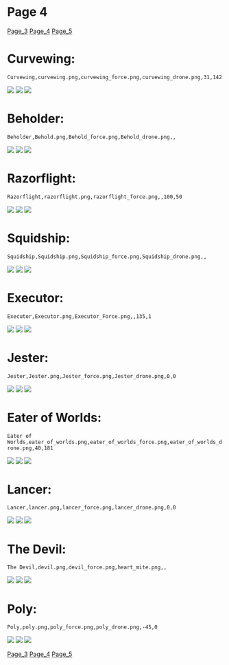 # Page 4
[Page_3](./Page_3.md)
[Page_4](./Page_4.md)
[Page_5](./Page_5.md)

# **Curvewing**: 

`Curvewing,curvewing.png,curvewing_force.png,curvewing_drone.png,31,142`

![](https://github.com/areon546/NovaDriftCustomSkinRepository/raw/main/custom_skins/curvewing.png)
![](https://github.com/areon546/NovaDriftCustomSkinRepository/raw/main/custom_skins/curvewing_force.png)
![](https://github.com/areon546/NovaDriftCustomSkinRepository/raw/main/custom_skins/curvewing_drone.png)


# **Beholder**: 

`Beholder,Behold.png,Behold_force.png,Behold_drone.png,,`

![](https://github.com/areon546/NovaDriftCustomSkinRepository/raw/main/custom_skins/Behold.png)
![](https://github.com/areon546/NovaDriftCustomSkinRepository/raw/main/custom_skins/Behold_force.png)
![](https://github.com/areon546/NovaDriftCustomSkinRepository/raw/main/custom_skins/Behold_drone.png)


# **Razorflight**: 

`Razorflight,razorflight.png,razorflight_force.png,,100,50`

![](https://github.com/areon546/NovaDriftCustomSkinRepository/raw/main/custom_skins/razorflight.png)
![](https://github.com/areon546/NovaDriftCustomSkinRepository/raw/main/custom_skins/razorflight_force.png)
![](https://github.com/areon546/NovaDriftCustomSkinRepository/raw/main/custom_skins/)


# **Squidship**: 

`Squidship,Squidship.png,Squidship_force.png,Squidship_drone.png,,`

![](https://github.com/areon546/NovaDriftCustomSkinRepository/raw/main/custom_skins/Squidship.png)
![](https://github.com/areon546/NovaDriftCustomSkinRepository/raw/main/custom_skins/Squidship_force.png)
![](https://github.com/areon546/NovaDriftCustomSkinRepository/raw/main/custom_skins/Squidship_drone.png)


# **Executor**: 

`Executor,Executor.png,Executor_Force.png,,135,1`

![](https://github.com/areon546/NovaDriftCustomSkinRepository/raw/main/custom_skins/Executor.png)
![](https://github.com/areon546/NovaDriftCustomSkinRepository/raw/main/custom_skins/Executor_Force.png)
![](https://github.com/areon546/NovaDriftCustomSkinRepository/raw/main/custom_skins/)


# **Jester**: 

`Jester,Jester.png,Jester_force.png,Jester_drone.png,0,0`

![](https://github.com/areon546/NovaDriftCustomSkinRepository/raw/main/custom_skins/Jester.png)
![](https://github.com/areon546/NovaDriftCustomSkinRepository/raw/main/custom_skins/Jester_force.png)
![](https://github.com/areon546/NovaDriftCustomSkinRepository/raw/main/custom_skins/Jester_drone.png)


# **Eater of Worlds**: 

`Eater of Worlds,eater_of_worlds.png,eater_of_worlds_force.png,eater_of_worlds_drone.png,40,181`

![](https://github.com/areon546/NovaDriftCustomSkinRepository/raw/main/custom_skins/eater_of_worlds.png)
![](https://github.com/areon546/NovaDriftCustomSkinRepository/raw/main/custom_skins/eater_of_worlds_force.png)
![](https://github.com/areon546/NovaDriftCustomSkinRepository/raw/main/custom_skins/eater_of_worlds_drone.png)


# **Lancer**: 

`Lancer,lancer.png,lancer_force.png,lancer_drone.png,0,0`

![](https://github.com/areon546/NovaDriftCustomSkinRepository/raw/main/custom_skins/lancer.png)
![](https://github.com/areon546/NovaDriftCustomSkinRepository/raw/main/custom_skins/lancer_force.png)
![](https://github.com/areon546/NovaDriftCustomSkinRepository/raw/main/custom_skins/lancer_drone.png)


# **The Devil**: 

`The Devil,devil.png,devil_force.png,heart_mite.png,,`

![](https://github.com/areon546/NovaDriftCustomSkinRepository/raw/main/custom_skins/devil.png)
![](https://github.com/areon546/NovaDriftCustomSkinRepository/raw/main/custom_skins/devil_force.png)
![](https://github.com/areon546/NovaDriftCustomSkinRepository/raw/main/custom_skins/heart_mite.png)


# **Poly**: 

`Poly,poly.png,poly_force.png,poly_drone.png,-45,0`

![](https://github.com/areon546/NovaDriftCustomSkinRepository/raw/main/custom_skins/poly.png)
![](https://github.com/areon546/NovaDriftCustomSkinRepository/raw/main/custom_skins/poly_force.png)
![](https://github.com/areon546/NovaDriftCustomSkinRepository/raw/main/custom_skins/poly_drone.png)

[Page_3](./Page_3.md)
[Page_4](./Page_4.md)
[Page_5](./Page_5.md)
